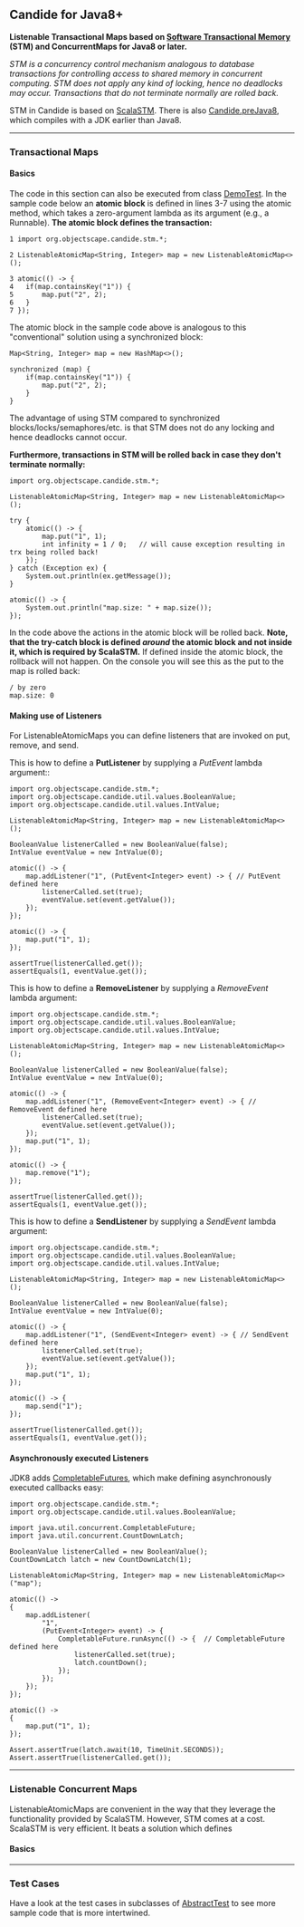 ## Candide for Java8+ ##

**Listenable Transactional Maps based on [Software Transactional Memory](http://en.wikipedia.org/wiki/Software_transactional_memory) (STM) and ConcurrentMaps for Java8 or later.**

*STM is a concurrency control mechanism analogous to database transactions for controlling access to shared memory in concurrent computing. STM does not apply any kind of locking, hence no deadlocks may occur. Transactions that do not terminate normally are rolled back.*  

STM in Candide is based on [ScalaSTM](http://nbronson.github.io/scala-stm/). 
There is also [Candide.preJava8](https://github.com/oplohmann/Candide.preJava8), which compiles with a JDK earlier than Java8.

----------


### Transactional Maps ###

#### Basics ####

The code in this section can also be executed from class [DemoTest](https://github.com/oplohmann/Candide.Java8/blob/master/src/test/java/org/objectscape/candide/DemoTest.java). 
In the sample code below an **atomic block** is defined in lines 3-7 using the atomic method, which takes a zero-argument lambda as its argument (e.g., a Runnable). **The atomic block defines the transaction:**  
 

	1 import org.objectscape.candide.stm.*;

	2 ListenableAtomicMap<String, Integer> map = new ListenableAtomicMap<>();

	3 atomic(() -> {
    4 	if(map.containsKey("1")) {
    5   	map.put("2", 2);
    6   }
	7 });

The atomic block in the sample code above is analogous to this "conventional" solution using a synchronized block:

	Map<String, Integer> map = new HashMap<>();
        
	synchronized (map) {
    	if(map.containsKey("1")) {
        	map.put("2", 2);
        }
	}

The advantage of using STM compared to synchronized blocks/locks/semaphores/etc. is that STM does not do any locking and hence deadlocks cannot occur. 

**Furthermore, transactions in STM will be rolled back in case they don't terminate normally:**

	import org.objectscape.candide.stm.*;

	ListenableAtomicMap<String, Integer> map = new ListenableAtomicMap<>();

    try {
		atomic(() -> {
        	map.put("1", 1);
            int infinity = 1 / 0;	// will cause exception resulting in trx being rolled back!
		});
	} catch (Exception ex) {
		System.out.println(ex.getMessage());
	}

	atomic(() -> {
    	System.out.println("map.size: " + map.size());
	});


In the code above the actions in the atomic block will be rolled back. **Note, that the try-catch block is defined *around* the atomic block and not inside it, which is required by ScalaSTM.** If defined inside the atomic block, the rollback will not happen. On the console you will see this as the put to the map is rolled back:


    / by zero
    map.size: 0


#### Making use of Listeners ####

For ListenableAtomicMaps you can define listeners that are invoked on put, remove, and send. 

This is how to define a **PutListener** by supplying a *PutEvent* lambda argument::

	import org.objectscape.candide.stm.*;
	import org.objectscape.candide.util.values.BooleanValue;
	import org.objectscape.candide.util.values.IntValue;

	ListenableAtomicMap<String, Integer> map = new ListenableAtomicMap<>();

	BooleanValue listenerCalled = new BooleanValue(false);
    IntValue eventValue = new IntValue(0);

    atomic(() -> {
        map.addListener("1", (PutEvent<Integer> event) -> { // PutEvent defined here
            listenerCalled.set(true);
            eventValue.set(event.getValue());
        });
    });

    atomic(() -> {
        map.put("1", 1);
    });

    assertTrue(listenerCalled.get());
    assertEquals(1, eventValue.get());

This is how to define a **RemoveListener** by supplying a *RemoveEvent* lambda argument:

	import org.objectscape.candide.stm.*;
	import org.objectscape.candide.util.values.BooleanValue;
	import org.objectscape.candide.util.values.IntValue;

	ListenableAtomicMap<String, Integer> map = new ListenableAtomicMap<>();

    BooleanValue listenerCalled = new BooleanValue(false);
    IntValue eventValue = new IntValue(0);

    atomic(() -> {
    	map.addListener("1", (RemoveEvent<Integer> event) -> { // RemoveEvent defined here
        	listenerCalled.set(true);
            eventValue.set(event.getValue());
		});
		map.put("1", 1);
	});

    atomic(() -> {
    	map.remove("1");
	});

    assertTrue(listenerCalled.get());
    assertEquals(1, eventValue.get());
    

This is how to define a **SendListener** by supplying a *SendEvent* lambda argument:

	import org.objectscape.candide.stm.*;
	import org.objectscape.candide.util.values.BooleanValue;
	import org.objectscape.candide.util.values.IntValue;

	ListenableAtomicMap<String, Integer> map = new ListenableAtomicMap<>();

    BooleanValue listenerCalled = new BooleanValue(false);
    IntValue eventValue = new IntValue(0);

    atomic(() -> {
    	map.addListener("1", (SendEvent<Integer> event) -> { // SendEvent defined here
        	listenerCalled.set(true);
            eventValue.set(event.getValue());
		});
		map.put("1", 1);
	});

    atomic(() -> {
    	map.send("1");
	});

    assertTrue(listenerCalled.get());
    assertEquals(1, eventValue.get());

#### Asynchronously executed Listeners ####

JDK8 adds [CompletableFutures](http://www.nurkiewicz.com/2013/05/java-8-definitive-guide-to.html), which make defining asynchronously executed callbacks easy:

	import org.objectscape.candide.stm.*;
	import org.objectscape.candide.util.values.BooleanValue;

	import java.util.concurrent.CompletableFuture;
	import java.util.concurrent.CountDownLatch;

	BooleanValue listenerCalled = new BooleanValue();
    CountDownLatch latch = new CountDownLatch(1);

	ListenableAtomicMap<String, Integer> map = new ListenableAtomicMap<>("map");

    atomic(() ->
    {    
        map.addListener(
        	"1",
            (PutEvent<Integer> event) -> {
				CompletableFuture.runAsync(() -> {	// CompletableFuture defined here
                	listenerCalled.set(true);
                	latch.countDown();
				});
			});            
        });
	});

	atomic(() ->
    {
		map.put("1", 1);
	});

	Assert.assertTrue(latch.await(10, TimeUnit.SECONDS));
    Assert.assertTrue(listenerCalled.get());



----------

### Listenable Concurrent Maps ###

ListenableAtomicMaps are convenient in the way that they leverage the functionality provided by ScalaSTM. However, STM comes at a cost. ScalaSTM is very efficient. It beats a solution which defines 

#### Basics ####

----------

### Test Cases ###
Have a look at the test cases in subclasses of [AbstractTest](https://github.com/oplohmann/Candide.Java8/blob/master/src/test/java/org/objectscape/candide/AbstractTest.java) to see more sample code that is more intertwined. 
